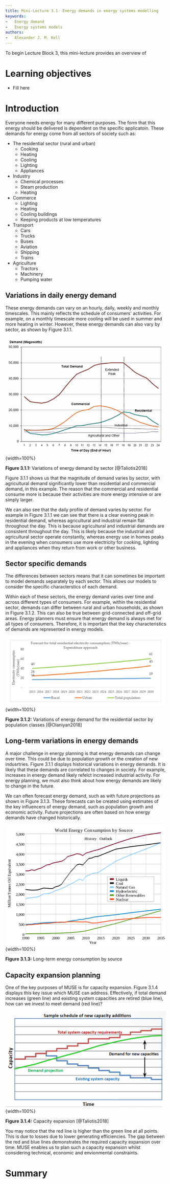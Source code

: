 ```yaml
---
title: Mini-Lecture 3.1- Energy demands in energy systems modelling
keywords:
-   Energy demand
-   Energy systems models
authors:
-   Alexander J. M. Kell
---
```


To begin Lecture Block 3, this mini-lecture provides an overview of  

# Learning objectives

-   Fill here

# Introduction

Everyone needs energy for many different purposes. The form that this energy should be delivered is dependent on the specific applicatoin. These demands for energy come from all sectors of society such as:

- The residential sector (rural and urban) 
    - Cooking
    - Heating
    - Cooling
    - Lighting
    - Appliances
- Industry
    - Chemical processes
    - Steam production
    - Heating
- Commerce
    - Lighting
    - Heating
    - Cooling buildings
    - Keeping products at low temperatures
- Transport
    - Cars
    - Trucks
    - Buses
    - Aviation
    - Shipping
    - Trains
- Agriculture
    - Tractors
    - Machinery
    - Pumping water

## Variations in daily energy demand

These energy demands can vary on an hourly, daily, weekly and monthly timescales. This mainly reflects the schedule of consumers' activities. For example, on a monthly timescale more cooling will be used in summer and more heating in winter. However, these energy demands can also vary by sector, as shown by Figure 3.1.1.

![](assets/Figure_3.1.1.png){width=100%}

**Figure 3.1.1:** Variations of energy demand by sector [@Taliotis2018] 

Figure 3.1.1 shows us that the magnitude of demand varies by sector, with agricultural demand significantly lower than residential and commercial demand, in this example. The reason that the commercial and residential consume more is because their activities are more energy intensive or are simply larger.

We can also see that the daily profile of demand varies by sector. For example in Figure 3.1.1 we can see that there is a clear evening peak in residential demand, whereas agricultural and industrial remain flat throughout the day. This is because agricultural and industrial demands are consistent throughout the day. This is likely because the industrial and agricultural sector operate constantly, whereas energy use in homes peaks in the evening when consumers use more electricity for cooking, lighting and appliances when they return from work or other business.

## Sector specific demands

The differences between sectors means that it can sometimes be important to model demands separately by each sector. This allows our models to consider the specific characterstics of each demand. 

Within each of these sectors, the energy demand varies over time and across different types of consumers. For example, within the residential sector, demands can differ between rural and urban households, as shown in Figure 3.1.2. This can also be true between grid-connected and off-grid areas. Energy planners must ensure that energy demand is always met for all types of consumers. Therefore, it is important that the key characteristics of demands are represented in energy models.

![](assets/Figure_3.1.2.png){width=100%}

**Figure 3.1.2:** Variations of energy demand for the residential sector by population classes [@Olaniyan2018]


## Long-term variations in energy demands

A major challenge in energy planning is that energy demands can change over time. This could be due to population growth or the creation of new indusrtries. Figure 3.1.1 displays historical variations in energy demands. It is likely that these demands are correlated to changes in society. For example, increases in energy demand likely refelct increased industrial activity. For energy planning, we must also think about how energy demands are likely to change in the future. 

We can often forecast energy demand, such as with future projections as shown in Figure 3.1.3. These forecasts can be created using estimates of the key influencers of energy demand, such as population growth and economic activity. Future projections are often based on how energy demands have changed historically. 

![](assets/Figure_3.1.3.png){width=100%}

**Figure 3.1.3:** Long-term energy consumption by source


## Capacity expansion planning

One of the key purposes of MUSE is for capacity expansion. Figure 3.1.4 displays this key issue which MUSE can address. Effectively, if total demand increases (green line) and existing system capacities are retired (blue line), how can we invest to meet demand (red line)? 

![](assets/Figure_3.1.4.png){width=100%}

**Figure 3.1.4:** Capacity expansion [@Taliotis2018]

You may notice that the red line is higher than the green line at all points. This is due to losses due to lower generating efficiencies. The gap between the red and blue lines demonstrates the required capacity expansion over time. MUSE enables us to plan such a capacity expansion whilst considering technical, economic and envionmental constraints.


# Summary

